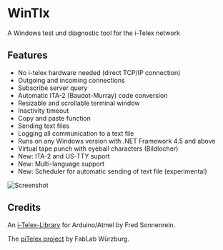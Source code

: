 ﻿# WinTlx
A Windows test und diagnostic tool for the i-Telex network

## Features
- No i-telex hardware needed (direct TCP/IP connection)
- Outgoing and incoming connections
- Subscribe server query
- Automatic ITA-2 (Baudot-Murray) code conversion
- Resizable and scrollable terminal window
- Inactivity timeout
- Copy and paste function
- Sending text files
- Logging all communication to a text file
- Runs on any Windows version with .NET Framework 4.5 and above
- Virtual tape punch with eyeball characters (Bildlocher)
- New: ITA-2 and US-TTY suport
- New: Multi-language support
- New: Scheduler for automatic sending of text file (experimental)


![Screenshot](https://github.com/detlefgerhardt/WinTlx/blob/master/WinTlxScreen.png)

## Credits

An [i-Telex-Library](https://sourceforge.net/projects/itelex) for Arduino/Atmel by Fred Sonnenrein.

The [piTelex project](https://github.com/fablab-wue/piTelex) by FabLab Würzburg.
